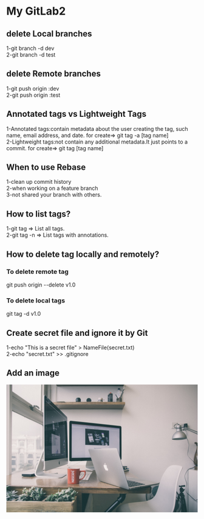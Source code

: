 # My GitLab2 
## delete Local branches
1-git branch -d dev<br>
2-git branch -d test
## delete Remote branches
1-git push origin :dev<br>
2-git push origin :test

## Annotated tags vs Lightweight Tags
1-Annotated tags:contain metadata about the user creating the tag, such name, email address, and date.
for create=> git tag -a [tag name]<br>
2-Lightweight tags:not contain any additional metadata.It just points to a commit. 
for create=> git tag [tag name]

## When to use Rebase
1-clean up commit history<br>
2-when working on a feature branch<br>
3-not shared your branch with others.

## How to list tags?
1-git tag => List all tags.<br>
2-git tag -n => List tags with annotations.

## How to delete tag locally and remotely? 
### To delete remote tag
git push origin --delete v1.0

### To delete local tags
git tag -d v1.0 <br>

## Create secret file and ignore it by Git
1-echo "This is a secret file" > NameFile(secret.txt) 
<br>
2-echo "secret.txt" >> .gitignore
## Add an image
<img src="./image/2.jpg">





